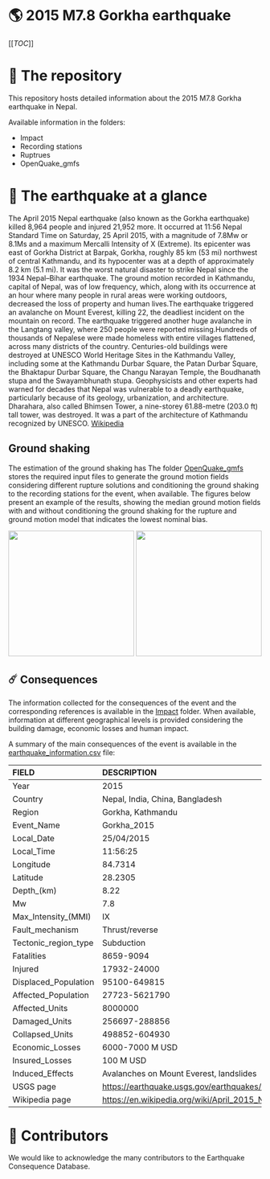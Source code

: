 # 🌎 2015 M7.8 Gorkha earthquake
[[_TOC_]]

# 📂 The repository  

This repository hosts detailed information about the 2015 M7.8 Gorkha earthquake in Nepal.

Available information in the folders:

- Impact
- Recording stations
- Ruptrues
- OpenQuake_gmfs 


# 🚀 The earthquake at a glance 

The April 2015 Nepal earthquake (also known as the Gorkha earthquake) killed 8,964 people and injured 21,952 more. It occurred at 11:56 Nepal Standard Time on Saturday, 25 April 2015, with a magnitude of 7.8Mw or 8.1Ms and a maximum Mercalli Intensity of X (Extreme). Its epicenter was east of Gorkha District at Barpak, Gorkha, roughly 85 km (53 mi) northwest of central Kathmandu, and its hypocenter was at a depth of approximately 8.2 km (5.1 mi). It was the worst natural disaster to strike Nepal since the 1934 Nepal–Bihar earthquake. The ground motion recorded in Kathmandu, capital of Nepal, was of low frequency, which, along with its occurrence at an hour where many people in rural areas were working outdoors, decreased the loss of property and human lives.The earthquake triggered an avalanche on Mount Everest, killing 22, the deadliest incident on the mountain on record. The earthquake triggered another huge avalanche in the Langtang valley, where 250 people were reported missing.Hundreds of thousands of Nepalese were made homeless with entire villages flattened, across many districts of the country. Centuries-old buildings were destroyed at UNESCO World Heritage Sites in the Kathmandu Valley, including some at the Kathmandu Durbar Square, the Patan Durbar Square, the Bhaktapur Durbar Square, the Changu Narayan Temple, the Boudhanath stupa and the Swayambhunath stupa. Geophysicists and other experts had warned for decades that Nepal was vulnerable to a deadly earthquake, particularly because of its geology, urbanization, and architecture. Dharahara, also called Bhimsen Tower, a nine-storey 61.88-metre (203.0 ft) tall tower, was destroyed. It was a part of the architecture of Kathmandu recognized by UNESCO.
[Wikipedia](https://en.wikipedia.org/wiki/April_2015_Nepal_earthquake)



## Ground shaking

The estimation of the ground shaking has The folder [OpenQuake_gmfs](./OpenQuake_gmfs/) stores the required input files to generate the ground motion fields considering different rupture solutions and conditioning the ground shaking to the recording stations for the event, when available. The figures below present an example of the results, showing the median ground motion fields with and without conditioning the ground shaking for the rupture and ground motion model that indicates the lowest nominal bias.

<img src="./OpenQuake_gmfs/median_gmf_stations_none.png" height="250">
<img src="./OpenQuake_gmfs/median_gmf_stations_seismic.png" height="250">

## ☄️ Consequences

The information collected for the consequences of the event and the corresponding references is available in the [Impact](./Impact) folder. When available, information at different geographical levels is provided considering the building damage, economic losses and human impact.

A summary of the main consequences of the event is available in the [earthquake_information.csv](./earthquake_information.csv) file:

| FIELD                | DESCRIPTION                                                            |
|:---------------------|:-----------------------------------------------------------------------|
| Year                 | 2015                                                                   |
| Country              | Nepal, India, China, Bangladesh                                        |
| Region               | Gorkha, Kathmandu                                                      |
| Event_Name           | Gorkha_2015                                                            |
| Local_Date           | 25/04/2015                                                             |
| Local_Time           | 11:56:25                                                               |
| Longitude            | 84.7314                                                                |
| Latitude             | 28.2305                                                                |
| Depth_(km)           | 8.22                                                                   |
| Mw                   | 7.8                                                                    |
| Max_Intensity_(MMI)  | IX                                                                     |
| Fault_mechanism      | Thrust/reverse                                                         |
| Tectonic_region_type | Subduction                                                             |
| Fatalities           | 8659-9094                                                              |
| Injured              | 17932-24000                                                            |
| Displaced_Population | 95100-649815                                                           |
| Affected_Population  | 27723-5621790                                                          |
| Affected_Units       | 8000000                                                                |
| Damaged_Units        | 256697-288856                                                          |
| Collapsed_Units      | 498852-604930                                                          |
| Economic_Losses      | 6000-7000 M USD                                                        |
| Insured_Losses       | 100 M USD                                                              |
| Induced_Effects      | Avalanches on Mount Everest, landslides                                |
| USGS page            | https://earthquake.usgs.gov/earthquakes/eventpage/us20002926/executive |
| Wikipedia page       | https://en.wikipedia.org/wiki/April_2015_Nepal_earthquake              |


# 🌟 Contributors 

We would like to acknowledge the many contributors to the Earthquake Consequence Database.
